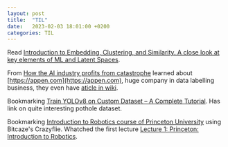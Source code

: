 ```yaml
---
layout: post
title:  "TIL"
date:   2023-02-03 18:01:00 +0200
categories: TIL
---
```

Read [Introduction to Embedding, Clustering, and Similarity. A close look at key elements of ML and Latent Spaces](https://towardsdatascience.com/introduction-to-embedding-clustering-and-similarity-11dd80b00061).

From [How the AI industry profits from catastrophe](https://www.technologyreview.com/2022/04/20/1050392/ai-industry-appen-scale-data-labels/) learned about [https://appen.com](https://appen.com), huge company in data labelling business, they even have [aticle in wiki](https://en.wikipedia.org/wiki/Appen_(company)).

Bookmarking [Train YOLOv8 on Custom Dataset – A Complete Tutorial](https://learnopencv.com/train-yolov8-on-custom-dataset/). Has link on quite interesting pothole dataset.

Bookmarking [Introduction to Robotics course of Princeton University](https://irom-lab.princeton.edu/intro-to-robotics/) using Bitcaze's Crazyflie. Whatched the first lecture [Lecture 1: Princeton: Introduction to Robotics](https://www.youtube.com/watch?v=e4jow5O3JT8).

